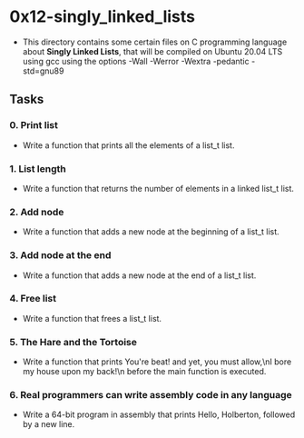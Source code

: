 # 0x12-singly_linked_lists
- This directory contains some certain files on C programming language about **Singly Linked Lists**, that will be compiled on Ubuntu 20.04 LTS using gcc using the options -Wall -Werror -Wextra -pedantic -std=gnu89

## Tasks
### 0. Print list
- Write a function that prints all the elements of a list_t list.

### 1. List length
- Write a function that returns the number of elements in a linked list_t list.

### 2. Add node
- Write a function that adds a new node at the beginning of a list_t list.

### 3. Add node at the end
- Write a function that adds a new node at the end of a list_t list.

### 4. Free list
- Write a function that frees a list_t list.

### 5. The Hare and the Tortoise
- Write a function that prints You're beat! and yet, you must allow,\\nI bore my house upon my back!\\n before the main function is executed.

### 6. Real programmers can write assembly code in any language
- Write a 64-bit program in assembly that prints Hello, Holberton, followed by a new line.

